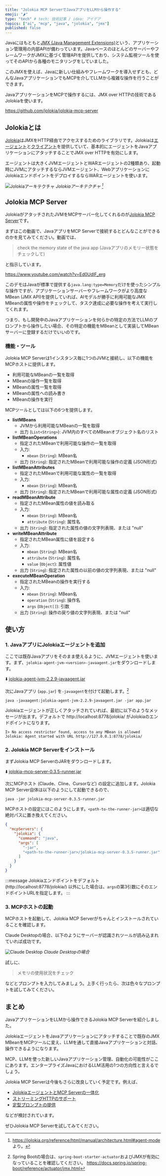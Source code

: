 ```yaml
---
title: "Jolokia MCP ServerでJavaアプリをLLMから操作する"
emoji: "🌶️"
type: "tech" # tech: 技術記事 / idea: アイデア
topics: ["ai", "mcp", "java", "jolokia", "jmx"]
published: false
---
```


Javaにはもともと[JMX (Java Management Extensions)](https://docs.oracle.com/en/java/javase/21/docs/api/java.management/javax/management/package-summary.html)という、アプリケーション管理用の内部APIが備わっています。JavaベースのほとんどのサーバーやフレームワークがJMXに基づく管理APIを提供しており、システム監視ツールを使ってそのAPIから各種のモニタリングをしていました。

このJMXを使えば、Javaに新しい仕組みやフレームワークを導入せずとも、どんなJavaアプリケーションでもMCPを介してLLMから複雑な操作を行うことができます。

JavaアプリケーションをMCPで操作するには、JMX over HTTPの技術であるJolokiaを使います。

https://github.com/jolokia/jolokia-mcp-server

## Jolokiaとは

[Jolokia](https://jolokia.org/)はJMXをHTTP経由でアクセスするためのライブラリです。Jolokiaは[エージェント](https://jolokia.org/reference/html/manual/agents.html)と[クライアント](https://jolokia.org/reference/html/manual/clients.html)を提供していて、基本的にエージェントをJavaアプリケーションにアタッチすることでJMX over HTTPを有効にします。

エージェントは大きくJVMエージェントとWARエージェントの2種類あり、起動時にJVMにアタッチするならJVMエージェント、WebアプリケーションにJolokiaエンドポイントをデプロイするならWARエージェントを使います。

![Jolokiaアーキテクチャ](https://jolokia.org/reference/html/manual/_images/architecture.png)
*Jolokiaアーキテクチャ [^1]*

[^1]: <https://jolokia.org/reference/html/manual/architecture.html#agent-mode> より。

## Jolokia MCP Server

JolokiaがアタッチされたJVMをMCPサーバー化してくれるのが[Jolokia MCP Server](https://github.com/jolokia/jolokia-mcp-server)です。

まずはこの動画で、JavaアプリをMCP Serverで接続するとどんなことができるのかを見てみてください。動画では、

> check the memory state of the java app
> (Javaアプリのメモリー状態をチェックして)

と指示しています。

https://www.youtube.com/watch?v=Ed0UdlF_erg

このデモはJavaが標準で提供する`java.lang:type=Memory`だけを使ったシンプルな操作ですが、アプリケーションサーバーやフレームワークがより高度なMBean (JMX API)を提供していれば、AIモデルが勝手に利用可能なJMX MBeanの属性や操作をチェックして、タスク達成に必要な操作を考えて実行してくれます。

つまり、もし開発中のJavaアプリケーションを何らかの特定の方法でLLMのプロンプトから操作したい場合、その特定の機能をMBeanとして実装してMBeanサーバーに登録するだけでいいのです。

### 機能・ツール

Jolokia MCP Serverは1インスタンス毎に1つのJVMと接続し、以下の機能をMCPホストに提供します。

- 利用可能なMBeanの一覧を取得
- MBeanの操作一覧を取得
- MBeanの属性一覧を取得
- MBeanの属性への読み書き
- MBeanの操作を実行

MCPツールとしては以下の6つを提供します。

- **listMBeans**
  - JVMから利用可能なMBeanの一覧を取得
  - 出力 (`List<String>`): JVM内のすべてのMBeanオブジェクト名のリスト
- **listMBeanOperations**
  - 指定されたMBeanで利用可能な操作の一覧を取得
  - 入力:
    - `mbean` (`String`): MBean名
  - 出力 (`String`): 指定されたMBeanで利用可能な操作の定義 (JSON形式)
- **listMBeanAttributes**
  - 指定されたMBeanで利用可能な属性の一覧を取得
  - 入力:
    - `mbean` (`String`): MBean名
  - 出力 (`String`): 指定されたMBeanで利用可能な属性の定義 (JSON形式)
- **readMBeanAttribute**
  - 指定されたMBean属性の値を読み取る
  - 入力:
    - `mbean` (`String`): MBean名
    - `attribute` (`String`): 属性名
  - 出力 (`String`): 指定された属性の値の文字列表現、または "null"
- **writeMBeanAttribute**
  - 指定されたMBean属性に値を設定する
  - 入力:
    - `mbean` (`String`): MBean名
    - `attribute` (`String`): 属性名
    - `value` (`Object`): 属性値
  - 出力 (`String`): 指定された属性の以前の値の文字列表現、または "null"
- **executeMBeanOperation**
  - 指定されたMBeanの操作を実行する
  - 入力:
    - `mbean` (`String`): MBean名
    - `operation` (`String`): 操作名
    - `args` (`Object[]`): 引数
  - 出力 (`String`): 操作の戻り値の文字列表現、または "null"

## 使い方

### 1. JavaアプリにJolokiaエージェントを追加

ここでは既存Javaアプリをそのまま使えるように、JVMエージェントを使います。まず、`jolokia-agent-jvm-<version>-javaagent.jar`をダウンロードします。

⬇️ [jolokia-agent-jvm-2.2.9-javaagent.jar](https://repo1.maven.org/maven2/org/jolokia/jolokia-agent-jvm/2.2.9/jolokia-agent-jvm-2.2.9-javaagent.jar)

次にJavaアプリ (`app.jar`) を`-javaagent`を付けて起動します。[^2]

[^2]: Spring Bootの場合は、`spring-boot-starter-actuator`およびJMXが有効になっていることを確認してください。
https://docs.spring.io/spring-boot/reference/actuator/jmx.html

```console
java -javaagent:jolokia-agent-jvm-2.2.9-javaagent.jar -jar app.jar
```

Jolokiaエージェントが正しくアタッチされていれば、最初に以下のようなメッセージが出ます。デフォルトで http://localhost:8778/jolokia/ がJolokiaのエンドポイントになります。

```console
I> No access restrictor found, access to any MBean is allowed
Jolokia: Agent started with URL http://127.0.0.1:8778/jolokia/
```

### 2. Jolokia MCP Serverをインストール

まずJolokia MCP ServerのJARをダウンロードします。

⬇️ [jolokia-mcp-server-0.3.5-runner.jar](https://github.com/jolokia/jolokia-mcp-server/releases/download/v0.3.5/jolokia-mcp-server-0.3.5-runner.jar)

次にMCPホスト (Claude、Cline、Cursorなど) の設定に追加します。Jolokia MCP Server自体は以下のようにして起動できるので、

```console
java -jar jolokia-mcp-server-0.3.5-runner.jar
```

MCPホストの設定にはこのようにします。`<path-to-the-runner-jar>`は適切な絶対パスに置き換えてください。

```json
{
  "mcpServers": {
    "jolokia": {
      "command": "java",
      "args": [
        "-jar",
        "<path-to-the-runner-jar>/jolokia-mcp-server-0.3.5-runner.jar"
      ]
    }
  }
}
```

:::message
Jolokiaエンドポイントをデフォルト (http://localhost:8778/jolokia/) 以外にした場合は、`args`の第3引数にそのエンドポイントURLを指定します。
:::

### 3. MCPホストの起動

MCPホストを起動して、Jolokia MCP Serverがちゃんとインストールされていることを確認します。

Claude Desktopの場合、以下のようにサーバーが認識されツールが読み込まれていれば成功です。

![Claude Desktop](/images/202505-jolokia-mcp/claude-jolokia.png)
*Claude Desktopの場合*

試しに、

> メモリの使用状況をチェック

などとプロンプトを入力してみましょう。上手く行ったら、次は色々なプロンプトを試してみてください。

## まとめ

JavaアプリケーションをLLMから操作できるJolokia MCP Serverを紹介しました。

JolokiaエージェントをJavaアプリケーションにアタッチすることで既存のJMX MBeanをMCPツールに変え、LLMを通して直接Javaアプリケーションと対話、操作できるようになります。

MCP、LLMを使った新しいJavaアプリケーション管理、自動化の可能性がここにあります。エンタープライズJavaにおけるLLM活用の1つの方向性と言えるでしょう。

Jolokia MCP Serverは今後もさらに改良していく予定です。例えば、

- [JolokiaエージェントとMCP Serverの一体化](https://github.com/jolokia/jolokia-mcp-server/issues/12)
- [ストリーミングHTTPのサポート](https://github.com/jolokia/jolokia-mcp-server/issues/13)
- [定型プロンプトの提供](https://github.com/jolokia/jolokia-mcp-server/issues/14)

などが検討されています。

ぜひJolokia MCP Serverを試してみてください。
